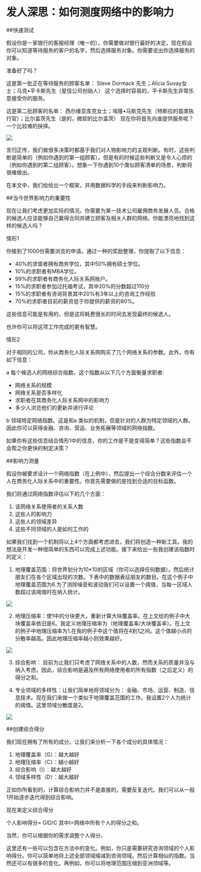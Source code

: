 # 发人深思：如何测度网络中的影响力


##快速测试

假设你是一家银行的客服经理（唯一的）。你需要做对银行最好的决定。现在假设你可以知道等待服务的客户的名字，然后选择服务对象。你需要说出你选择服务的对象。

准备好了吗？

这是第一批正在等待服务的顾客名单：
Steve Dormack 先生；Alicia Suvay女士；马克•平卡斯先生（星佳公司创始人）
这个选择时容易的，平卡斯先生非常乐意接受你的服务。

这是第二批顾客的名单：
西尔维亚库克女士；埃隆•马斯克先生（特斯拉的首席执行官）；比尔盖茨先生（是的，微软的比尔盖茨）
现在你将首先向谁提供服务呢？一个比较难的抉择。

![](http://static.datartisan.com/upload/attachment/2015/07/o68k4BGe.jpg)

言归正传，我们做很多决策时都基于我们对人物影响力的主观判断。有时，这些判断是简单的（例如你遇到的第一组顾客）。但是有的时候这些判断又是令人心烦的（例如你遇到的第二组顾客）。想象一下你遇到10个类似顾客清单的场景，判断将很难做出。

在本文中，我们给给出一个框架，并用数据科学的手段来判断影响力。

##当今世界影响力的重要性
 
现在让我们考虑更加实际的情况。你需要为某一技术公司雇佣商务发展人员。合格的候选人应该能够自己赢得合同并建立顾客及相关人群的网络。你能漂亮地找到这样的候选人吗？

情形1

你接到了1000份需要浏览的申请。通过一种的奖励整理，你提取了以下信息：
 
- 40%的求值者拥有商务学位，其中50%拥有硕士学位。
- 10%的求职者有MBA学位。
- 99%的求职者有商务化人际关系网账户。
- 15%的求职者参加过托福考试，其中20%的分数超过110分
- 15%的求职者有咨询背景其中20%有3年以上的咨询工作经验
- 70%的求职者目前的薪资低于你提供的薪资的80%。

这些信息可能是有用的，但是这将耗费很长的时间去发现最终的候选人。

也许你可以将这项工作完成的更有智慧。

情形2

对于相同的公司，你从商务化人际关系网购买了几个网络关系的参数。此外，你有如下信息：

a 每个候选人的网络综合指数。这个指数从以下几个方面衡量求职者:

  - 网络关系的规模
  - 网络关系是否多样化
  - 求职者在其商务化人际关系网中的影响力
  - 多少人浏览他们的更新并进行评论
  

b 领域特定网络指数。这是和a 类似的机制，但是针对的人群为特定领域的人群。因此你可以获得金融、咨询、营运、业务拓展等领域的网络指数。

如果你有这些信息结合情形1中的信息，你的工作是不是变得简单？这些指数会不会帮之你更快的制定决策？

##影响力测量

假设你被要求设计一个网络指数（在上例中），然后提出一个综合分数来评估一个人在商务化人际关系中的重要性。你首先需要做的是找到合适的目标函数。

我们将通过网络指数评估以下的几个方面：

1.	该网络关系使用者的关系人数
2.	这些人的影响力
3.	这些人的领域差异
4.	这些不同领域的人是如何工作的

如果我们找到一个机制将以上4个方面都考虑进去，我们将创造一种新工具。我的想法是开发一种很简单的东西可以完成上述功能。接下来给出一些我创建该指数时的定义：

1. 地理覆盖范围：将世界划分为10*10的区域（你可以选择任何数据）。然后统计朋友们在各个区域出现的次数。下表中的数据表征朋友的数目。在这个例子中地理覆盖范围为6.为了消除噪音和波动我们可以设置一个阈值，当每一区域人数超过该阈值时在纳入统计。

![](http://static.datartisan.com/upload/attachment/2015/07/SlKJd2qa.png)
 
2. 地理压缩率：使1中的分块更大，重新计算大块覆盖率。在上文给的例子中大块覆盖率依旧是6。我定义地理压缩率为（地理覆盖率/大块覆盖率）。在上文的例子中地理压缩率为1.在我的例子中这个值将在4到1之间。这个值越小点的分散率越高。因此地理压缩率越小则效果越好。

![](http://static.datartisan.com/upload/attachment/2015/07/my5qTB8l.png)

3. 综合影响： 目前为止我们只考虑了网络关系中的人数，然而关系的质量并没与纳入考虑。因此，综合影响是遍及所有网络使用者的所有指数（之后定义）的得分之和。

4. 专业领域的多样性：让我们简单地将领域分为： 金融、市场、运营、制造、信息技术。现在我们来做一个类似于地理覆盖范围的工作。我设置2个人为统计的阈值。这里领域分散度是2。
 
![](http://static.datartisan.com/upload/attachment/2015/07/zJEtR3bY.png)

##创建综合得分

我们现在拥有了所有的成分。让我们来分析一下各个成分的具体情况：

1. 地理覆盖率（G）：越大越好
2. 地理压缩率（C）：越小越好
3. 综合影响（I）：越大越好
4. 领域多样性（D）：越大越好

正如你所看到的，计算综合影响力并不是直接的，需要反复迭代。我们可以从一般1开始逐步迭代得到综合影响。

现在来定义综合得分

个人影响得分= G*I*D/C
其中I=网络中所有个人的得分之和。

当然，你可以根据你的需求调整个人得分。

这里还有一些可以包含在方法中的变化。例如，你只是需要研究咨询领域的个人影响得分。你可以简单地将上述全部领域缩减到咨询领域。然后计算相似的指数。当然还可以有很多的变化。再例如，你可以将地理范围压缩到亚洲领域等。

